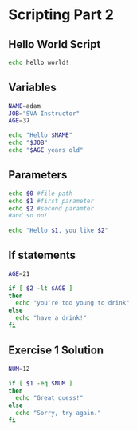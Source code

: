 # Scripting Part 2

## Hello World Script
```bash
echo hello world!
```

## Variables
```bash
NAME=adam
JOB="SVA Instructor"
AGE=37

echo "Hello $NAME"
echo "$JOB"
echo "$AGE years old"
```

## Parameters
```bash
echo $0 #file path
echo $1 #first parameter
echo $2 #second paramter
#and so on!
 
echo "Hello $1, you like $2"
```

## If statements
```bash
AGE=21

if [ $2 -lt $AGE ]
then
  echo "you're too young to drink"
else 
  echo "have a drink!"
fi
```

## Exercise 1 Solution 

```bash
NUM=12

if [ $1 -eq $NUM ]
then
  echo "Great guess!"
else 
  echo "Sorry, try again."
fi
```
